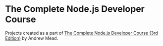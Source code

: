 # The Complete Node.js Developer Course
Projects created as a part of [The Complete Node.js Developer Course (3rd Edition)](https://www.udemy.com/course/the-complete-nodejs-developer-course-2/) by Andrew Mead.
